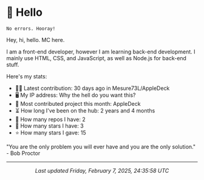 # 👋 Hello

```
No errors. Hooray!
```

Hey, hi, hello. MC here.

I am a front-end developer, however I am learning back-end development. I mainly use HTML, CSS, and JavaScript, as well as Node.js for back-end stuff.

Here's my stats:

- 🧑‍💻 Latest contribution: 30 days ago in Mesure73L&#x2F;AppleDeck
- 🖥 My IP address: Why the hell do you want this?
- 🤝 Most contributed project this month: AppleDeck
- ⏳ How long I've been on the hub: 2 years and 4 months
- 📰 How many repos I have: 2
- 🌟 How many stars I have: 3
- ⭐ How many stars I gave: 15

"You are the only problem you will ever have and you are the only solution."
 \- Bob Proctor

---

<p align="center"><i>Last updated Friday, February 7, 2025, 24:35:58 UTC</i></p>
